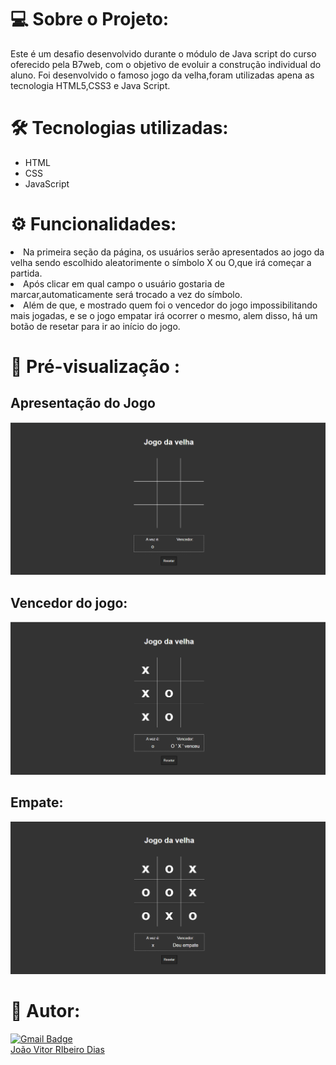 # 💻  Sobre o Projeto:
Este é um desafio desenvolvido durante o módulo de Java script do curso oferecido pela B7web, com o objetivo de evoluir a construção individual do aluno. Foi desenvolvido o famoso jogo da velha,foram utilizadas apena as tecnologia HTML5,CSS3 e Java Script.
</br>
# 🛠 Tecnologias utilizadas:
<div>
    <ul>
        <li>HTML</li>
        <li>CSS</li>
        <li>JavaScript</li>
    </ul>
</div>

# ⚙️ Funcionalidades:
<li>Na primeira seção da página, os usuários serão apresentados ao jogo da velha sendo escolhido aleatorimente o símbolo X ou O,que irá começar a partida.</li>
<li>Após clicar em qual campo o usuário gostaria de marcar,automaticamente será trocado a vez do símbolo.</li>
<li>Além de que, e mostrado quem foi o vencedor do jogo impossibilitando mais jogadas, e se o jogo empatar irá ocorrer o mesmo, alem disso, há um botão de resetar para ir ao início do jogo.</li>

# 🎨 Pré-visualização :
## Apresentação do Jogo
<img src="midia.readme/inicio.png" alt="">

## Vencedor do jogo:
<img src="midia.readme/Vencedor.png" alt="">

## Empate:
<img src="midia.readme/empate.png" alt="">

# 🦸 Autor:
[![Gmail Badge](https://img.shields.io/badge/-joaovitordias.2b@gmail.com-c14438?style=flat-square&logo=Gmail&logoColor=white&link=mailto:joaovitordias.2b@gmail.com)](mailto:joaovitordias.2b@gmail.com)
<br/>
<a href="https://www.linkedin.com/in/jo%C3%A3o-vitor-ribeiro-dias-339a56258/" target="_blank">João Vitor RIbeiro Dias</a>
